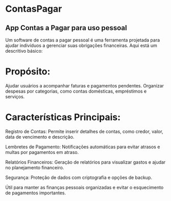 # ContasPagar
## App Contas a Pagar para uso pessoal

Um software de contas a pagar pessoal é uma ferramenta projetada para ajudar indivíduos a gerenciar suas obrigações financeiras. Aqui está um descritivo básico:

# Propósito:

Ajudar usuários a acompanhar faturas e pagamentos pendentes.
Organizar despesas por categorias, como contas domésticas, empréstimos e serviços.

# Características Principais:

Registro de Contas: Permite inserir detalhes de contas, como credor, valor, data de vencimento e descrição.

Lembretes de Pagamento: Notificações automáticas para evitar atrasos e multas por pagamentos em atraso.

Relatórios Financeiros: Geração de relatórios para visualizar gastos e ajudar no planejamento financeiro.

Segurança: Proteção de dados com criptografia e opções de backup.

Útil para manter as finanças pessoais organizadas e evitar o esquecimento de pagamentos importantes.
